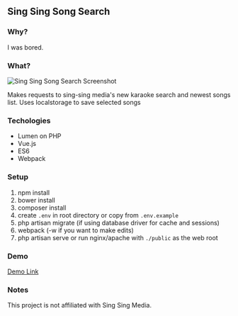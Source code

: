 ## Sing Sing Song Search

### Why?

I was bored.


### What?

![Sing Sing Song Search Screenshot](http://i.imgur.com/jGCQ46X.png)

Makes requests to sing-sing media's new karaoke search and newest songs list.
Uses localstorage to save selected songs

### Techologies

- Lumen on PHP
- Vue.js
- ES6
- Webpack

### Setup

1. npm install
2. bower install
3. composer install
4. create `.env` in root directory or copy from `.env.example`
5. php artisan migrate (if using database driver for cache and sessions)
6. webpack (-w if you want to make edits)
7. php artisan serve or run nginx/apache with `./public` as the web root

### Demo

[Demo Link](http://dev.songsearch.youanden.me/)

### Notes

This project is not affiliated with Sing Sing Media.
